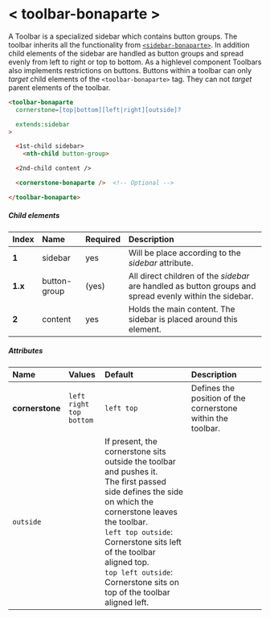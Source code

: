 # < toolbar-bonaparte >
A Toolbar is a specialized sidebar which contains button groups. The toolbar inherits all the functionality from [`<sidebar-bonaparte>`](#-sidebar-bonaparte-). In addition child elements of the sidebar are handled as button groups and spread evenly from left to right or top to bottom.
As a highlevel component Toolbars also implements restrictions on buttons. Buttons within a toolbar can only _target_ child elements of the `<toolbar-bonaparte>` tag. They can not _target_ parent elements of the toolbar.

```html
<toolbar-bonaparte
  cornerstone=[top|bottom][left|right][outside]?

  extends:sidebar
>

  <1st-child sidebar>
    <nth-child button-group>

  <2nd-child content /> 

  <cornerstone-bonaparte />  <!-- Optional -->

</toolbar-bonaparte>
```

##### Child elements
Index | Name |  Required | Description 
:--------- | :--- | :------ | :-----
__1__ | sidebar | yes | Will be place according to the _sidebar_ attribute.
__1.x__ | button-group | (yes) | All direct children of the _sidebar_ are handled as button groups and spread evenly within the sidebar.
__2__ | content | yes | Holds the main content. The sidebar is placed around this element.


##### Attributes
Name | Values | Default | Description 
:--------- | :--- | :------ | :----------
__cornerstone__ | `left` `right`<br>`top` `bottom` | `left top` | Defines the position of the cornerstone within the toolbar.
 | `outside` | | If present, the cornerstone sits outside the toolbar and pushes it.<br>The first passed side defines the side on which the cornerstone leaves the toolbar. <br>`left top outside`: Cornerstone sits left of the toolbar aligned top.<br>`top left outside`: Cornerstone sits on top of the toolbar aligned left.

